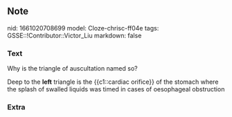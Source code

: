 ## Note
nid: 1661020708699
model: Cloze-chrisc-ff04e
tags: GSSE::!Contributor::Victor_Liu
markdown: false

### Text
Why is the triangle of auscultation named so?
<div>
  Deep to the <b>left</b> triangle is the {{c1::cardiac orifice}}
  of the stomach where the splash of swalled liquids was timed in
  cases of oesophageal obstruction
</div>

### Extra

